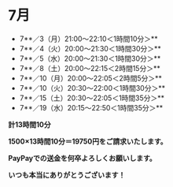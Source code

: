 # 7月

- 7**／3（月）21:00〜22:10＜1時間10分＞**
- 7**／4（火）20:00〜21:30＜1時間30分＞**
- 7**／5（水）20:00〜21:30＜1時間30分＞**
- 7**／8（土）20:00〜22:15＜2時間15分＞**
- 7**／10（月）20:00〜22:05＜2時間5分＞**
- 7**／10（火）20:30〜22:00＜1時間30分＞**
- 7**／15（土）20:30〜22:05＜1時間35分＞**
- 7**／19（水）20:15〜22:50＜1時間35分＞**

**計13時間10分**

**1500×13時間10分＝19750円をご請求いたします。**

**PayPayでの送金を何卒よろしくお願いします。**

**いつも本当にありがとうございます！**